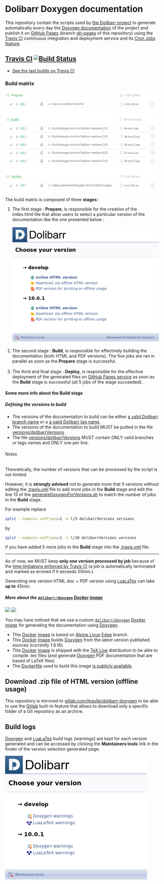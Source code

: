 # Dolibarr Doxygen documentation

This repository contain the scripts used by [the Dolibarr project](https://www.dolibarr.org/) to generate automatically every day the [Doxygen documentation](http://www.doxygen.nl/) of the project and publish it on [GitHub Pages](https://pages.github.com/) (branch [gh-pages](https://github.com/Dolibarr/doxygen/tree/gh-pages) of this repository) using the [Travis CI](https://travis-ci.org) continuous integration and deployment service and its [Cron Jobs feature](https://docs.travis-ci.com/user/cron-jobs/).

## [Travis CI](https://travis-ci.org/dolibarr/doxygen) [![Build Status](https://travis-ci.org/Dolibarr/doxygen.svg?branch=master)](https://travis-ci.org/Dolibarr/doxygen)

* [See the last builds on Travis CI](https://travis-ci.org/dolibarr/doxygen/builds)

### Build matrix

![Image of Dolibarr Doxygen TravisCI build matrix](docs/travis-ci-matrix.png)

The build matrix is composed of three **stages** :
1. The first stage : **Prepare**, is responsible for the creation of the index.html file that allow users to select a particular version of the documentation like the one presented below :<br><br>
![Image of Dolibarr Doxygen unified index](docs/unified-index.png)<br><br>
1. The second stage : **Build**, is responsible for effectively building the documentation (both HTML and PDF versions). The five jobs are ran in parallel as soon as the **Prepare** stage is successful.<br><br>
1. The third and final stage : **Deploy**, is responsible for the effective deployment of the generated files on [GitHub Pages service](https://pages.github.com/) as soon as the **Build** stage is successful (all 5 jobs of the stage succeeded).

#### Some more info about the Build stage

##### Defining the versions to build

* The versions of the documentation to build can be either [a valid Dolibarr branch name](https://github.com/Dolibarr/dolibarr/branches) or a [a valid Dolibarr tag name](https://github.com/Dolibarr/dolibarr/tags).
* The versions of the documentation to build MUST be putted in the file [versions/dolibarrVersions](versions/dolibarrVersions).
* The file [versions/dolibarrVersions](versions/dolibarrVersions) MUST contain ONLY valid branches or tags names and ONLY one per line.

###### Notes

Theoretically, the number of versions that can be processed by the script is not limited. 

However, it is **strongly advised** not to generate more that 5 versions without editing the [.travis.yml](.travis.yml) file to add more jobs in the **Build** stage and edit the line 13 of the [generateDoxygenForVersions.sh](generateDoxygenForVersions.sh) to match the number of jobs in the **Build** stage. 

For example replace 
```bash
split --numeric-suffixes=1 -n l/5 dolibarrVersions versions
```
 by 
 ```bash
 split --numeric-suffixes=1 -n l/10 dolibarrVersions versions
 ```
if you have added 5 more jobs to the **Build** stage into the [.travis.yml](.travis.yml) file. 

----
As of now, we MUST keep **only one version processed by job** because of the [time limitations enforced by Travis CI](https://docs.travis-ci.com/user/customizing-the-build/#build-timeouts) (a job is automatically terminated and marked as errored if it exceeds 50min.).

Generating one version HTML doc + PDF version using [LuaLaTex](http://www.luatex.org/) can take **up to** 45min.

##### More about the [`dolibarr/doxygen`](https://hub.docker.com/r/dolibarr/doxygen) [Docker](https://docs.docker.com/engine/docker-overview/) [image](https://docs.docker.com/glossary/?term=image)

[![](https://images.microbadger.com/badges/image/dolibarr/doxygen:1.8.16.svg)](https://microbadger.com/images/dolibarr/doxygen:1.8.16) [![](https://images.microbadger.com/badges/version/dolibarr/doxygen:1.8.16.svg)](https://microbadger.com/images/dolibarr/doxygen:1.8.16)

You may have noticed that we use a custom [`dolibarr/doxygen`](https://hub.docker.com/r/dolibarr/doxygen) [Docker](https://docs.docker.com/engine/docker-overview/) [image](https://docs.docker.com/glossary/?term=image) for generating the documentation using [Doxygen](http://www.doxygen.nl/).

* This [Docker](https://docs.docker.com/engine/docker-overview/) [image](https://docs.docker.com/glossary/?term=image) is based on [Alpine Linux](https://alpinelinux.org/about/) [Edge](https://wiki.alpinelinux.org/wiki/Edge) branch.
* This [Docker](https://docs.docker.com/engine/docker-overview/) [image](https://docs.docker.com/glossary/?term=image) builds [Doxygen](http://www.doxygen.nl/) from the latest version published sources (currently 1.8.16).
* This [Docker](https://docs.docker.com/engine/docker-overview/) [image](https://docs.docker.com/glossary/?term=image) is shipped with the [TeX Live](https://www.tug.org/texlive/) distribution to be able to compile .tex files (and generate [Doxygen](http://www.doxygen.nl/) PDF documentation that are based of LaTeX files)
* The [Dockerfile](https://docs.docker.com/glossary/?term=Dockerfile) used to build this image [is publicly available](https://hub.docker.com/r/dolibarr/doxygen/dockerfile).

## Download .zip file of HTML version (offline usage)

This repository is mirrored to [gitlab.com/jtraulle/dolibarr-doxygen](https://gitlab.com/jtraulle/dolibarr-doxygen) to be able to use the [Gitlab](https://about.gitlab.com/what-is-gitlab/) built-in feature that allows to download only a specific folder of a Git repository as an archive.

## Build logs 

[Doxygen](http://www.doxygen.nl/) and [LuaLaTex](http://www.luatex.org/) build logs (warnings) are kept for each version generated and can be accessed by clicking the **Maintainers tools** link in the footer of the version selection generated page.

![Image of Dolibarr Doxygen index page to log files](docs/logs.png)